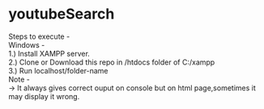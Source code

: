 # youtubeSearch

Steps to execute - </br>
Windows - </br> 
1.) Install XAMPP server. </br> 
2.) Clone or Download this repo in /htdocs folder of C:/xampp </br>
3.) Run localhost/folder-name </br> 
Note - </br>
-> It always gives correct ouput on console but on html page,sometimes it may display it wrong. </br>

